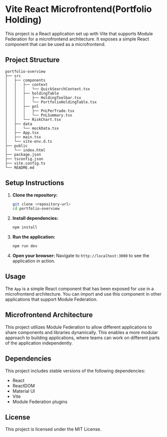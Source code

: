 # Vite React Microfrontend(Portfolio Holding)

This project is a React application set up with Vite that supports Module Federation for a microfrontend architecture. It exposes a simple React component that can be used as a microfrontend.

## Project Structure

```
portfolio-overview
├── src
│   ├── components
│   │   ├── context
│   │   │   └── QuickSearchContext.tsx
│   │   ├── holdingTable
│   │   │   ├── HoldingToolbar.tsx
│   │   │   └── PortfolioHoldingTable.tsx
│   │   ├── pnl
│   │   │   ├── PnLPerTrade.tsx
│   │   │   └── PnLSummary.tsx
│   │   └── RiskChart.tsx
│   ├── data
│   │   └── mockData.tsx
│   ├── App.tsx
│   ├── main.tsx
│   └── vite-env.d.ts
├── public
│   └── index.html
├── package.json
├── tsconfig.json
├── vite.config.ts
└── README.md
```

## Setup Instructions

1. **Clone the repository:**
   ```bash
   git clone <repository-url>
   cd portfolio-overview
   ```

2. **Install dependencies:**
   ```bash
   npm install
   ```

3. **Run the application:**
   ```bash
   npm run dev
   ```

4. **Open your browser:**
   Navigate to `http://localhost:3000` to see the application in action.

## Usage

The `App` is a simple React component that has been exposed for use in a microfrontend architecture. You can import and use this component in other applications that support Module Federation.

## Microfrontend Architecture

This project utilizes Module Federation to allow different applications to share components and libraries dynamically. This enables a more modular approach to building applications, where teams can work on different parts of the application independently.

## Dependencies

This project includes stable versions of the following dependencies:
- React
- ReactDOM
- Material UI
- Vite
- Module Federation plugins

## License

This project is licensed under the MIT License.